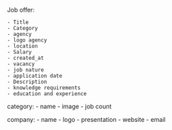 
Job offer:
    
    - Title
    - Category
    - agency
    - logo agency
    - location
    - Salary
    - created_at
    - vacancy
    - job nature
    - application date
    - Description
    - knowledge requirements
    - education and experience

category:
    - name
    - image
    - job count


company:
    - name
    - logo
    - presentation
    - website
    - email
    